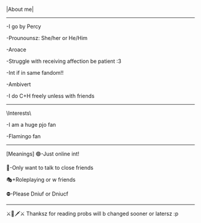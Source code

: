 |About me|

---------------
-I go by Percy

-Prounounsz: She/her or He/Him

-Aroace

-Struggle with receiving affection be patient :3 

-Int if in same fandom!!

-Ambivert

-I do C+H freely unless with friends

------------------------------
\Interests\

-I am a huge pjo fan

-Flamingo fan 

------------------------------
[Meanings]
🟢-Just online int!

💬-Only want to talk to close friends

🎭+Roleplaying or w friends

⛔-Please Dniuf or Dniucf

-----------------------------------
⚔️🏹🗡⚔️
Thanksz for reading probs will b changed sooner or latersz :p
